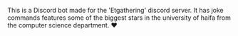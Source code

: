 This is a Discord bot made for the 'Etgathering' discord server.
It has joke commands features some of the biggest stars in the university of haifa from the computer science department.
❤

